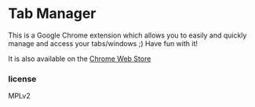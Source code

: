 # Tab Manager
This is a Google Chrome extension which allows you to easily and quickly manage and access your tabs/windows ;)
Have fun with it!

It is also available on the [Chrome Web Store](https://chrome.google.com/webstore/detail/tab-manager/jgoiddokhjbfaceifpkofmmghibcinam)

### license
MPLv2
